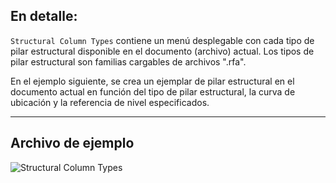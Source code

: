 ## En detalle:
`Structural Column Types` contiene un menú desplegable con cada tipo de pilar estructural disponible en el documento (archivo) actual. Los tipos de pilar estructural son familias cargables de archivos ".rfa".

En el ejemplo siguiente, se crea un ejemplar de pilar estructural en el documento actual en función del tipo de pilar estructural, la curva de ubicación y la referencia de nivel especificados.
___
## Archivo de ejemplo

![Structural Column Types](./DSRevitNodesUI.StructuralColumnTypes_img.jpg)
